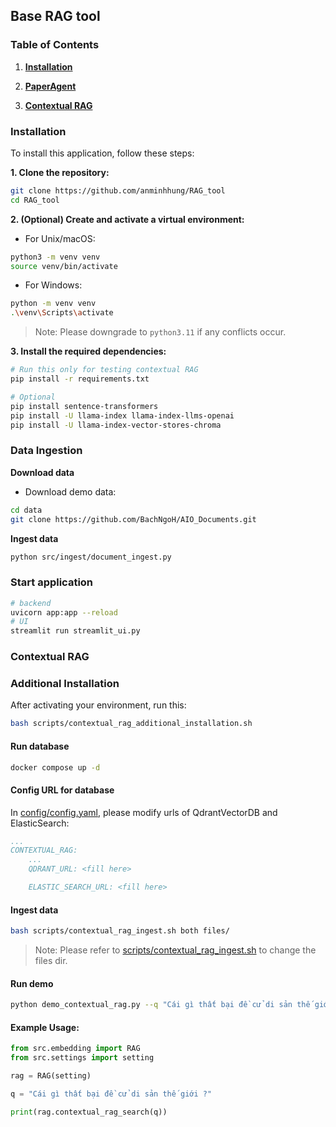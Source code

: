 ## Base RAG tool

### Table of Contents

1. [**Installation**](#installation)

2. [**PaperAgent**](#data-ingestion)

3. [**Contextual RAG**](#contextual-rag)

### Installation

To install this application, follow these steps:

**1. Clone the repository:**

```bash
git clone https://github.com/anminhhung/RAG_tool
cd RAG_tool
```

**2. (Optional) Create and activate a virtual environment:**

-   For Unix/macOS:

```bash
python3 -m venv venv
source venv/bin/activate
```

-   For Windows:

```bash
python -m venv venv
.\venv\Scripts\activate
```

> Note: Please downgrade to `python3.11` if any conflicts occur.

**3. Install the required dependencies:**

```bash
# Run this only for testing contextual RAG
pip install -r requirements.txt

# Optional
pip install sentence-transformers
pip install -U llama-index llama-index-llms-openai
pip install -U llama-index-vector-stores-chroma
```

### Data Ingestion

**Download data**

-   Download demo data:

```bash
cd data
git clone https://github.com/BachNgoH/AIO_Documents.git
```

**Ingest data**

```bash
python src/ingest/document_ingest.py
```

### Start application

```bash
# backend
uvicorn app:app --reload
# UI
streamlit run streamlit_ui.py

```

### Contextual RAG

### Additional Installation

After activating your environment, run this:

```bash
bash scripts/contextual_rag_additional_installation.sh
```

#### Run database

```bash
docker compose up -d
```

#### Config URL for database

In [config/config.yaml](./config/config.yaml), please modify urls of QdrantVectorDB and ElasticSearch:

```yml
...
CONTEXTUAL_RAG:
    ...
    QDRANT_URL: <fill here>

    ELASTIC_SEARCH_URL: <fill here>
```

#### Ingest data

```bash
bash scripts/contextual_rag_ingest.sh both files/
```

> Note: Please refer to [scripts/contextual_rag_ingest.sh](scripts/contextual_rag_ingest.sh) to change the files dir.

#### Run demo

```bash
python demo_contextual_rag.py --q "Cái gì thất bại đề cử di sản thế giới ?" --compare --debug
```

#### Example Usage:

```python
from src.embedding import RAG
from src.settings import setting

rag = RAG(setting)

q = "Cái gì thất bại đề cử di sản thế giới ?"

print(rag.contextual_rag_search(q))
```
